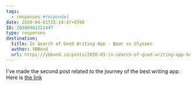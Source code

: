 ```yaml
---
tags:
  - responses #responses
date: 2020-04-01T22:14:47+0700
ID: 20200401221447
type: responses
destination:
  title: In Search of Good Writing App - Bear vs Ulysses
  author: YBBond
  url: https://ybbond.id/posts/2020-03-in-search-of-good-writing-app-bear-vs-ulysses/
---
```


I've made the second post related to the journey of the best writing app. Here is [the link](https://ybbond.id/posts/2020-04-in-search-of-good-writing-app-part-2-ia-writer-vs-ivim/)
